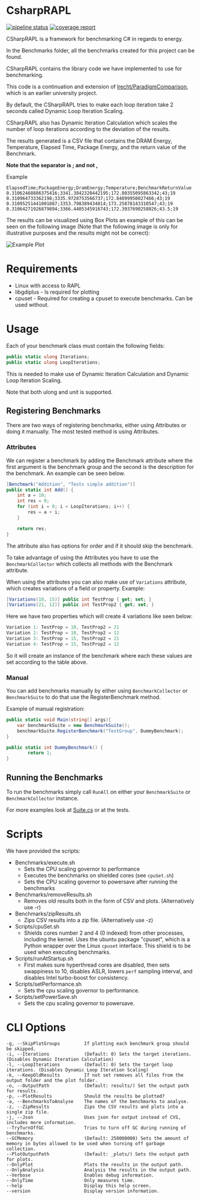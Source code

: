 # CsharpRAPL
[![pipeline status](https://gitlab.com/ImDreamer/CsharpRAPL/badges/main/pipeline.svg)](https://gitlab.com/ImDreamer/CsharpRAPL/-/commits/main)
[![coverage report](https://gitlab.com/ImDreamer/CsharpRAPL/badges/main/coverage.svg)](https://gitlab.com/ImDreamer/CsharpRAPL/-/commits/main)

CSharpRAPL is a framework for benchmarking C# in regards to energy.

In the Benchmarks folder, all the benchmarks created for this project can be found.

CSharpRAPL contains the library code we have implemented to use for benchmarking.

This code is a continuation and extension of [lrecht/ParadigmComparison](https://github.com/lrecht/ParadigmComparison), which is an earlier university project.

By default, the CSharpRAPL tries to make each loop iteration take 2 seconds called Dynamic Loop Iteration Scaling.

CSharpRAPL also has Dynamic Iteration Calculation which scales the number of loop iterations according to the deviation of the results.

The results generated is a CSV file that contains the DRAM Energy, Temperature, Elapsed Time, Package Energy, and the return value of the Benchmark. 

**Note that the separator is ; and not ,**

Example
```
ElapsedTime;PackageEnergy;DramEnergy;Temperature;BenchmarkReturnValue
0.31062468886375416;3341.3842320442195;172.80355095863342;43;19
0.310964733362198;3335.9728753566737;172.84899950027466;43;19
0.31095251441001887;3353.798389434814;173.25878143310547;43;19
0.31064271926879894;3366.4405345916743;172.3937690258026;43.5;19
```

The results can be visualized using Box Plots an example of this can be seen on the following image (Note that the following image is only for illustrative purposes and the results might not be correct):

![Example Plot](https://media.discordapp.net/attachments/702101593449037844/908033950922993725/PrimitiveInteger-2021-11-10T17-20-47-400.png?width=540&height=405)



# Requirements
* Linux with access to RAPL
* libgdiplus - Is required for plotting
* cpuset - Required for creating a cpuset to execute benchmarks. Can be used without.


# Usage
Each of your benchmark class must contain the following fields:
```csharp
public static ulong Iterations;
public static ulong LoopIterations;
```
This is needed to make use of Dynamic Iteration Calculation and Dynamic Loop Iteration Scaling. 

Note that both ulong and unit is supported.

## Registering Benchmarks
There are two ways of registering benchmarks, either using Attributes or doing it manually.
The most tested method is using Attributes.

### Attributes
We can register a benchmark by adding the Benchmark attribute where the first argument is the benchmark group and the second is the description for the benchmark.
An example can be seen below.
```c#
[Benchmark("Addition", "Tests simple addition")]
public static int Add() {
    int a = 10;
    int res = 0;
    for (int i = 0; i < LoopIterations; i++) {
        res = a + i;
    }

    return res;
}

```

The attribute also has options for order and if it should skip the benchmark.

To take advantage of  using the Attributes you have to use the ``BenchmarkCollector`` which collects all methods with the Benchmark attribute.

When using the attributes you can also make use of ``Variations`` attribute, which creates variations of a field or property.
Example:
```c#
[Variations(10, 15)] public int TestProp { get; set; }
[Variations(21, 12)] public int TestProp2 { get; set; }
```

Here we have two properties which will create 4 variations like seen below:
```c#
Variation 1: TestProp = 10, TestProp2 = 21
Variation 2: TestProp = 10, TestProp2 = 12
Variation 3: TestProp = 15, TestProp2 = 21
Variation 4: TestProp = 15, TestProp2 = 12
```
So it will create an instance of the benchmark where each these values are set according to the table above.



### Manual

You can add benchmarks manually by either using ``BenchmarkCollector`` or ``BenchmarkSuite`` to do that use the RegisterBenchmark method.

Example of manual registration:
```c#
public static void Main(string[] args){
    var benchmarkSuite = new BenchmarkSuite();
    benchmarkSuite.RegisterBenchmark("TestGroup", DummyBenchmark);
}

public static int DummyBenchmark() {
        return 1;
}
```

## Running the Benchmarks 
To run the benchmarks simply call ``RunAll`` on either your ``BenchmarkSuite`` or ``BenchmarkCollector`` instance.

For more examples look at [Suite.cs](https://gitlab.com/Plagiatdrengene/CsharpRAPL/-/blob/main/Benchmarks/Suite.cs) or at the tests.


# Scripts
We have provided the scripts:
* Benchmarks/execute.sh
    - Sets the CPU scaling governor to performance
    - Executes the benchmarks on shielded cores (see `cpuSet.sh`)
    - Sets the CPU scaling governor to powersave after running the benchmarks
* Benchmarks/removeResults.sh
    - Removes old results both in the form of CSV and plots. (Alternatively use -r)
* Benchmarks/zipResults.sh
    - Zips CSV results into a zip file. (Alternatively use -z) 
* Scripts/cpuSet.sh
    - Shields cores number 2 and 4 (0 indexed) from other processes, including the kernel. Uses the ubuntu package "cpuset", which is a Python wrapper over the Linux `cpuset` interface. This shield is to be used when executing benchmarks.
* Scripts/runAtStartup.sh
    - First makes sure hyperthread cores are disabled, then sets swappiness to 10, disables ASLR, lowers `perf` sampling interval, and disables Intel turbo-boost for consistency.
* Scripts/setPerformance.sh
    - Sets the cpu scaling governor to performance.
* Scripts/setPowerSave.sh
    - Sets the cpu scaling governor to powersave.

# CLI Options
    -g, --SkipPlotGroups         If plotting each benchmark group should be skipped.
    -i, --Iterations             (Default: 0) Sets the target iterations. (Disables Dynamic Iteration Calculation)
    -l, --LoopIterations         (Default: 0) Sets the target loop iterations. (Disables Dynamic Loop Iteration Scaling)
    -k, --KeepOldResults         If not set removes all files from the output folder and the plot folder.
    -o, --OutputPath             (Default: results/) Set the output path for results.
    -p, --PlotResults            Should the results be plotted?
    -a, --BenchmarksToAnalyse    The names of the benchmarks to analyse.
    -z, --ZipResults             Zips the CSV results and plots into a single zip file.
    -j, --Json                   Uses json for output instead of CVS, includes more information.
    --TryTurnOffGC               Tries to turn off GC during running of benchmarks.
    --GCMemory                   (Default: 250000000) Sets the amount of memory in bytes allowed to be used when turning off garbage collection.
    --PlotOutputPath             (Default: _plots/) Sets the output path for plots.
    --OnlyPlot                   Plots the results in the output path.
    --OnlyAnalysis               Analysis the results in the output path.
    --Verbose                    Enables debug information.
    --OnlyTime                   Only measures time.
    --help                       Display this help screen.
    --version                    Display version information.
